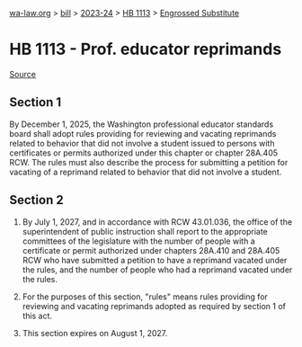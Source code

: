 [wa-law.org](/) > [bill](/bill/) > [2023-24](/bill/2023-24/) > [HB 1113](/bill/2023-24/hb/1113/) > [Engrossed Substitute](/bill/2023-24/hb/1113/S.E/)

# HB 1113 - Prof. educator reprimands

[Source](http://lawfilesext.leg.wa.gov/biennium/2023-24/Pdf/Bills/House%20Bills/1113-S.E.pdf)

## Section 1
By December 1, 2025, the Washington professional educator standards board shall adopt rules providing for reviewing and vacating reprimands related to behavior that did not involve a student issued to persons with certificates or permits authorized under this chapter or chapter 28A.405 RCW. The rules must also describe the process for submitting a petition for vacating of a reprimand related to behavior that did not involve a student.

## Section 2
1. By July 1, 2027, and in accordance with RCW 43.01.036, the office of the superintendent of public instruction shall report to the appropriate committees of the legislature with the number of people with a certificate or permit authorized under chapters 28A.410 and 28A.405 RCW who have submitted a petition to have a reprimand vacated under the rules, and the number of people who had a reprimand vacated under the rules.

2. For the purposes of this section, "rules" means rules providing for reviewing and vacating reprimands adopted as required by section 1 of this act.

3. This section expires on August 1, 2027.
